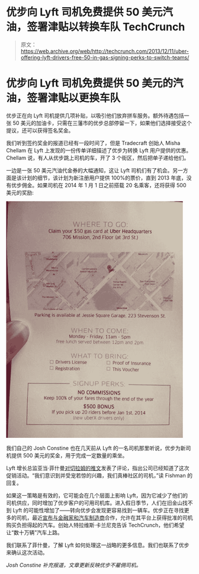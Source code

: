 # 优步向 Lyft 司机免费提供 50 美元汽油，签署津贴以转换车队 TechCrunch

> 原文：<https://web.archive.org/web/http://techcrunch.com/2013/12/11/uber-offering-lyft-drivers-free-50-in-gas-signing-perks-to-switch-teams/>

# 优步向 Lyft 司机免费提供 50 美元的汽油，签署津贴以更换车队

优步正在向 Lyft 司机提供几项补贴，以吸引他们放弃拼车服务。额外待遇包括一张 50 美元的加油卡，只需在三藩市的优步总部停留一下，如果他们选择接受这个提议，还可以获得签名奖金。

我们听到签约奖金的报道已经有一段时间了，但是 Tradecraft 创始人 Misha Chellam 在 Lyft 上发现的一份传单详细描述了优步为转换 Lyft 用户提供的优惠。Chellam 说，有人从优步跳上司机的车，开了 3 个街区，然后把单子递给他们。

一边是一张 50 美元汽油代金券的大幅通知，这让 Lyft 司机们有了机会。另一方面是该计划的细节，该计划为新注册用户提供 100%的票价，直到 2013 年底，没有优步佣金。如果司机在 2014 年 1 月 1 日之前搭载 20 名乘客，还将获得 500 美元的奖励:

![BbPRvGmCcAEbXh2](img/9a7a28ab8a43420097f539303e189ef5.png)

我们自己的 Josh Constine 也在几天前从 Lyft 的一名司机那里听说，优步为新司机提供 500 美元的奖金，用于完成一定数量的乘坐。

Lyft 增长总监亚当·菲什曼[对切拉姆的推文](https://web.archive.org/web/20230128094950/https://twitter.com/fishmanaf/status/410905584817274880)发表了评论，指出公司已经知道了这次促销活动。“我们意识到并受宠若惊的兴趣，我们真棒社区的司机，”读 Fishman 的回复。

如果这一策略是有效的，它可能会在几个层面上影响 Lyft，因为它减少了他们的司机供应，同时增加了优步客户的可用司机库。进入假日季节，人们在旧金山找不到 Lyft 的可能性增加了——转向优步会发现更容易找到一辆车。优步正在寻找更多的司机，最近[宣布与金融家和汽车制造商](https://web.archive.org/web/20230128094950/https://techcrunch.com/2013/11/24/uber-driver-car-financing/)合作，允许在其平台上获得批准的司机购买负担得起的汽车。创始人特拉维斯·卡兰尼克告诉 TechCrunch，他们希望让“数十万辆”汽车上路。

我们联系了菲什曼，了解 Lyft 如何处理这一战略的更多信息。我们也联系了优步来确认这次活动。

*Josh Constine 补充报道，文章更新反映优步不雇佣司机。*